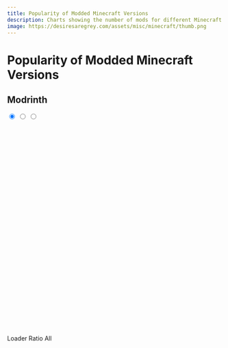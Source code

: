 ```yaml
---
title: Popularity of Modded Minecraft Versions
description: Charts showing the number of mods for different Minecraft versions (on Modrinth).
image: https://desiresaregrey.com/assets/misc/minecraft/thumb.png
---
```

<script src="https://cdn.jsdelivr.net/npm/apexcharts"></script>
<script src="../misc.js" data-path="../../assets/misc/minecraft/"></script>

# Popularity of Modded Minecraft Versions

## Modrinth

<div class="chart-set">
  <input id="modrinth-a" class="vh" type="radio" name="view-modrinth" checked>
  <input id="modrinth-b" class="vh" type="radio" name="view-modrinth">
  <input id="modrinth-c" class="vh" type="radio" name="view-modrinth">
  
  <div class="chart-stack" style="min-height: 500px;">
    <div id="modrinth-loader" class="chart-layer layer-a"></div>
    <div id="modrinth-loader-ratio" class="chart-layer layer-b"></div>
    <div id="modrinth-total" class="chart-layer layer-c"></div>
  </div>
  <script>
    createColumnChart("modrinth-loader", "modrinth_apexcharts_loader.json", {title: "By Loader", subtitle: "Data from %generatedAt%", units: "mods", colors: ['rgba(236, 186, 149, 1)', 'rgba(170, 85, 255, 1)', 'rgb(216, 130, 49)', 'rgba(79, 120, 202, 1)']});
    createRatioBarChart("modrinth-loader-ratio", "modrinth_apexcharts_loader.json", {title: "By Loader (Ratio)", subtitle: "Data from %generatedAt%", units: "mods", colors: ['rgba(236, 186, 149, 1)', 'rgba(170, 85, 255, 1)', 'rgb(216, 130, 49)', 'rgba(79, 120, 202, 1)']});
    createColumnChart("modrinth-total", "modrinth_apexcharts_total.json", {title: "All Mods", subtitle: "Data from %generatedAt%", units: "mods", colors: ['#546E7A']});
  </script>
  <div class="toggle">
    <label for="modrinth-a" class="noselect">Loader</label>
    <label for="modrinth-b" class="noselect">Ratio</label>
    <label for="modrinth-c" class="noselect">All</label>
  </div>
</div>